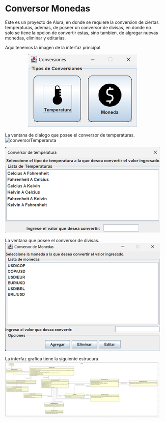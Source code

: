 # Conversor Monedas
Este es un proyecto de Alura, en donde se requiere la conversion de ciertas temperaturas, ademas, de poseer un conversor de divisas, en donde no solo se tiene la opcion de convertir estas, sino tambien, de algregar nuevas monedas, eliminar y editarlas.

Aqui tenemos la imagen de la interfaz principal.
<div style="text-align: center;">
  <img src="data/imagenesSistema/principal.png">
</div>



La ventana de dialogo que posee el conversor de temperaturas.
![conversorTemperaruta]()
<div style="text-align: center;">
  <img src="data/imagenesSistema/conversorTemperatura.png">
</div>



La ventana que posee el conversor de divisas.
![conversorMonedas](data/imagenesSistema/conversorMonedas.png)


La interfaz grafica tiene la siguiente estrucura.
![Ejemplo de imagen](data/diagramasUML/interfaz.png)
